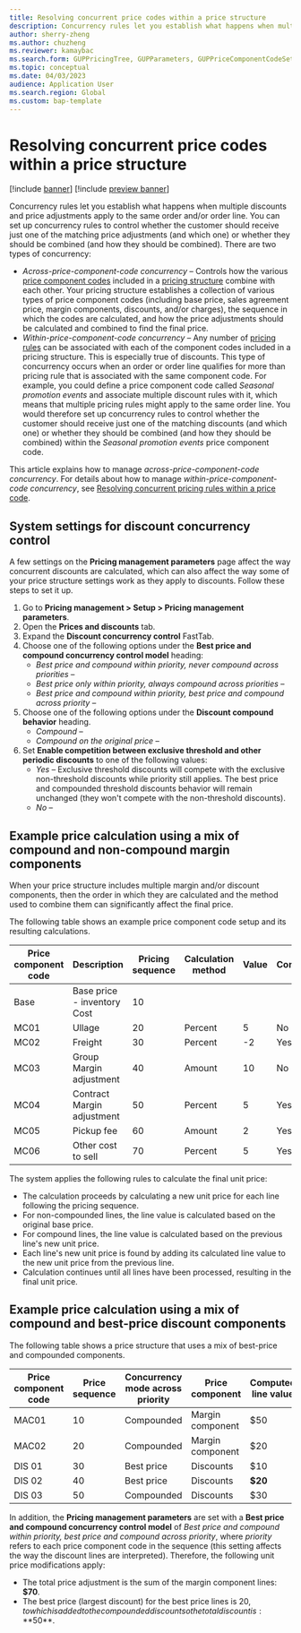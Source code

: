 ```yaml
---
title: Resolving concurrent price codes within a price structure
description: Concurrency rules let you establish what happens when multiple discounts and price adjustments apply to the same order and/or order line. This article explains how to manage across-price-component-code concurrency within a price structure. 
author: sherry-zheng
ms.author: chuzheng
ms.reviewer: kamaybac
ms.search.form: GUPPricingTree, GUPParameters, GUPPriceComponentCodeSetup
ms.topic: conceptual
ms.date: 04/03/2023
audience: Application User
ms.search.region: Global
ms.custom: bap-template
---
```


# Resolving concurrent price codes within a price structure

[!include [banner](../includes/banner.md)]
[!include [preview banner](../includes/preview-banner.md)]
<!-- KFM: Preview until further notice -->

Concurrency rules let you establish what happens when multiple discounts and price adjustments apply to the same order and/or order line. You can set up concurrency rules to control whether the customer should receive just one of the matching price adjustments (and which one) or whether they should be combined (and how they should be combined). There are two types of concurrency:

- *Across-price-component-code concurrency* – Controls how the various [price component codes](price-component-code.md) included in a [pricing structure](price-structure-overview.md) combine with each other. Your pricing structure establishes a collection of various types of price component codes (including base price, sales agreement price, margin components, discounts, and/or charges), the sequence in which the codes are calculated, and how the price adjustments should be calculated and combined to find the final price.
- *Within-price-component-code concurrency* – Any number of [pricing rules](price-rules.md) can be associated with each of the component codes included in a pricing structure. This is especially true of discounts. This type of concurrency occurs when an order or order line qualifies for more than pricing rule that is associated with the same component code. For example, you could define a price component code called *Seasonal promotion events* and associate multiple discount rules with it, which means that multiple pricing rules might apply to the same order line. You would therefore set up concurrency rules to control whether the customer should receive just one of the matching discounts (and which one) or whether they should be combined (and how they should be combined) within the *Seasonal promotion events* price component code.

This article explains how to manage *across-price-component-code concurrency*. For details about how to manage *within-price-component-code concurrency*, see [Resolving concurrent pricing rules within a price code](concurrent-pricing-rules.md).

## <a name="parameters"></a>System settings for discount concurrency control

A few settings on the **Pricing management parameters** page affect the way concurrent discounts are calculated, which can also affect the way some of your price structure settings work as they apply to discounts. Follow these steps to set it up.

1. Go to **Pricing management \> Setup \> Pricing management parameters**.
1. Open the **Prices and discounts** tab.
1. Expand the **Discount concurrency control** FastTab.
1. Choose one of the following options under the **Best price and compound concurrency control model** heading:
    - *Best price and compound within priority, never compound across priorities* – <!-- KFM: Description needed -->
    - *Best price only within priority, always compound across priorities* – <!-- KFM: Description needed -->
    - *Best price and compound within priority, best price and compound across priority* – <!-- KFM: Description needed. Mention that the **Concurrency mode across priority** option in the **Price component code** setup only has an effect when this option is selected.  -->
1. Choose one of the following options under the **Discount compound behavior** heading.
    - *Compound* – <!-- KFM: Description needed -->
    - *Compound on the original price* – <!-- KFM: Description needed -->
1. Set **Enable competition between exclusive threshold and other periodic discounts** to one of the following values:
    - *Yes* – Exclusive threshold discounts will compete with the exclusive non-threshold discounts while priority still applies. The best price and compounded threshold discounts behavior will remain unchanged (they won't compete with the non-threshold discounts).
    - *No* – <!-- KFM: Description needed -->

## Example price calculation using a mix of compound and non-compound margin components

When your price structure includes multiple margin and/or discount components, then the order in which they are calculated and the method used to combine them can significantly affect the final price.

The following table shows an example price component code setup and its resulting calculations. <!-- KFM: What is the context here (where do the value and calc method values come from)? -->

| Price component code | Description | Pricing sequence | Calculation method | Value | Compounded | Calculated line value | New unit price |
|---|---|---|---|---|---|---|---|
| Base | Base price - inventory Cost | 10 |  |  |  | $1,000.00 | $1,000.00 |
| MC01 | Ullage | 20 | Percent | 5 | No | $50.00 | $1,050.00 |
| MC02 | Freight | 30 | Percent | -2 | Yes | -$21.00 | $1,029.00 |
| MC03 | Group Margin adjustment | 40 | Amount | 10 | No | $10.00 | $1,039.00 |
| MC04 | Contract Margin adjustment | 50 | Percent | 5 | Yes | $51.95 | $1,090.95 |
| MC05 | Pickup fee | 60 | Amount | 2 | Yes | $2.00 | $1,092.95 |
| MC06 | Other cost to sell | 70 | Percent | 5 | Yes | $54.65 | $1,147.60 |

The system applies the following rules to calculate the final unit price: <!-- KFM: I wrote these based on my best understanding/guesses. Please review and confirm. -->

- The calculation proceeds by calculating a new unit price for each line following the pricing sequence.
- For non-compounded lines, the line value is calculated based on the original base price.
- For compound lines, the line value is calculated based on the previous line's new unit price.
- Each line's new unit price is found by adding its calculated line value to the new unit price from the previous line.
- Calculation continues until all lines have been processed, resulting in the final unit price.

## Example price calculation using a mix of compound and best-price discount components

The following table shows a price structure that uses a mix of best-price and compounded components.

| Price component code | Price sequence | Concurrency mode across priority | Price component | Computed line value |
|---|---|---|---|---|
| MAC01 | 10 | Compounded | Margin component | $50 |
| MAC02 | 20 | Compounded | Margin component | $20 |
| DIS 01 | 30 | Best price | Discounts | $10 |
| DIS 02 | 40 | Best price | Discounts | **$20** |
| DIS 03 | 50 | Compounded | Discounts | $30 |

In addition, the **Pricing management parameters** are set with a **Best price and compound concurrency control model** of *Best price and compound within priority, best price and compound across priority*, where *priority* refers to each price component code in the sequence (this setting affects the way the discount lines are interpreted). Therefore, the following unit price modifications apply:

- The total price adjustment is the sum of the margin component lines: **$70**.
- The best price (largest discount) for the best price lines is $20, to which is added to the compounded discount so the total discount is: **$50**.
